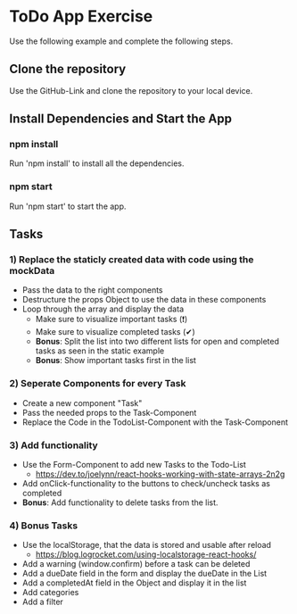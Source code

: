 # ToDo App Exercise

Use the following example and complete the following steps.

## Clone the repository

Use the GitHub-Link and clone the repository to your local device.

## Install Dependencies and Start the App

### npm install

Run 'npm install' to install all the dependencies.

### npm start

Run 'npm start' to start the app.

## Tasks

### 1) Replace the staticly created data with code using the mockData

- Pass the data to the right components
- Destructure the props Object to use the data in these components
- Loop through the array and display the data
  - Make sure to visualize important tasks (❗)
  - Make sure to visualize completed tasks (✔)
  - **Bonus**: Split the list into two different lists for open and completed tasks as seen in the static example
  - **Bonus**: Show important tasks first in the list

### 2) Seperate Components for every Task

- Create a new component "Task"
- Pass the needed props to the Task-Component
- Replace the Code in the TodoList-Component with the Task-Component

### 3) Add functionality

- Use the Form-Component to add new Tasks to the Todo-List
  - https://dev.to/joelynn/react-hooks-working-with-state-arrays-2n2g
- Add onClick-functionality to the buttons to check/uncheck tasks as completed
- **Bonus**: Add functionality to delete tasks from the list.

### 4) Bonus Tasks

- Use the localStorage, that the data is stored and usable after reload
  - https://blog.logrocket.com/using-localstorage-react-hooks/
- Add a warning (window.confirm) before a task can be deleted
- Add a dueDate field in the form and display the dueDate in the List
- Add a completedAt field in the Object and display it in the list
- Add categories
- Add a filter
